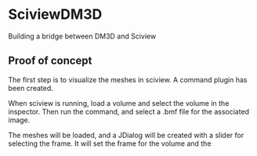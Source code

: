 # SciviewDM3D
Building a bridge between DM3D and Sciview

## Proof of concept

The first step is to visualize the meshes in sciview. A command plugin
has been created.

When sciview is running, load a volume and select the volume in the inspector. 
Then run the command, and select a .bmf file for the associated image.

The meshes will be loaded, and a JDialog will be created with a slider for
selecting the frame. It will set the frame for the volume and the 


